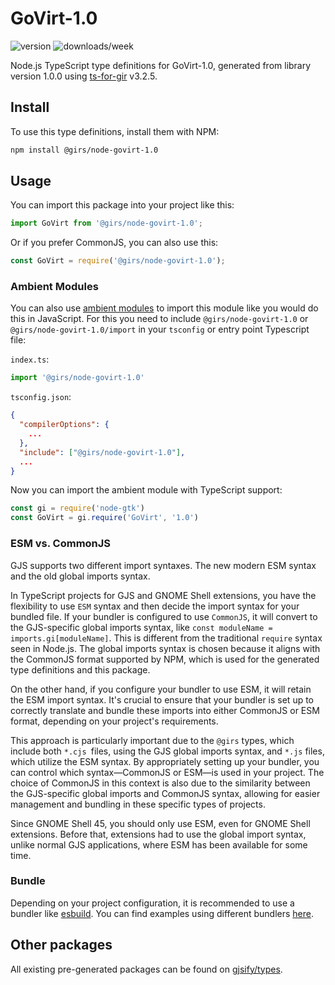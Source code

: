 
# GoVirt-1.0

![version](https://img.shields.io/npm/v/@girs/node-govirt-1.0)
![downloads/week](https://img.shields.io/npm/dw/@girs/node-govirt-1.0)


Node.js TypeScript type definitions for GoVirt-1.0, generated from library version 1.0.0 using [ts-for-gir](https://github.com/gjsify/ts-for-gir) v3.2.5.


## Install

To use this type definitions, install them with NPM:
```bash
npm install @girs/node-govirt-1.0
```

## Usage

You can import this package into your project like this:
```ts
import GoVirt from '@girs/node-govirt-1.0';
```

Or if you prefer CommonJS, you can also use this:
```ts
const GoVirt = require('@girs/node-govirt-1.0');
```

### Ambient Modules

You can also use [ambient modules](https://github.com/gjsify/ts-for-gir/tree/main/packages/cli#ambient-modules) to import this module like you would do this in JavaScript.
For this you need to include `@girs/node-govirt-1.0` or `@girs/node-govirt-1.0/import` in your `tsconfig` or entry point Typescript file:

`index.ts`:
```ts
import '@girs/node-govirt-1.0'
```

`tsconfig.json`:
```json
{
  "compilerOptions": {
    ...
  },
  "include": ["@girs/node-govirt-1.0"],
  ...
}
```

Now you can import the ambient module with TypeScript support: 

```ts
const gi = require('node-gtk')
const GoVirt = gi.require('GoVirt', '1.0')
```



### ESM vs. CommonJS

GJS supports two different import syntaxes. The new modern ESM syntax and the old global imports syntax.

In TypeScript projects for GJS and GNOME Shell extensions, you have the flexibility to use `ESM` syntax and then decide the import syntax for your bundled file. If your bundler is configured to use `CommonJS`, it will convert to the GJS-specific global imports syntax, like `const moduleName = imports.gi[moduleName]`. This is different from the traditional `require` syntax seen in Node.js. The global imports syntax is chosen because it aligns with the CommonJS format supported by NPM, which is used for the generated type definitions and this package.

On the other hand, if you configure your bundler to use ESM, it will retain the ESM import syntax. It's crucial to ensure that your bundler is set up to correctly translate and bundle these imports into either CommonJS or ESM format, depending on your project's requirements.

This approach is particularly important due to the `@girs` types, which include both `*.cjs `files, using the GJS global imports syntax, and `*.js` files, which utilize the ESM syntax. By appropriately setting up your bundler, you can control which syntax—CommonJS or ESM—is used in your project. The choice of CommonJS in this context is also due to the similarity between the GJS-specific global imports and CommonJS syntax, allowing for easier management and bundling in these specific types of projects.

Since GNOME Shell 45, you should only use ESM, even for GNOME Shell extensions. Before that, extensions had to use the global import syntax, unlike normal GJS applications, where ESM has been available for some time.

### Bundle

Depending on your project configuration, it is recommended to use a bundler like [esbuild](https://esbuild.github.io/). You can find examples using different bundlers [here](https://github.com/gjsify/ts-for-gir/tree/main/examples).

## Other packages

All existing pre-generated packages can be found on [gjsify/types](https://github.com/gjsify/types).

